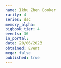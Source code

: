 ```yaml
---
name: Ikhu Zhen Booker
rarity: 4
series: dsc
memory_alpha:
bigbook_tier: 4
events: 36
in_portal:
date: 28/06/2023
obtained: Event
mega: false
published: true
---
```




